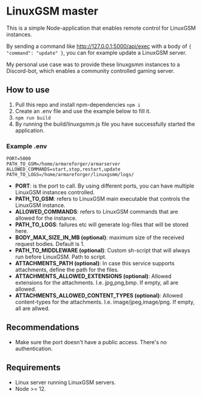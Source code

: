 # LinuxGSM master

This is a simple Node-application that enables remote control for LinuxGSM instances.

By sending a command like http://127.0.0.1:5000/api/exec with a body of `{ "command": "update" }`, you can for example update a LinuxGSM server.

My personal use case was to provide these linuxgsmm instances to a Discord-bot, which enables a community controlled gaming server.

## How to use

1. Pull this repo and install npm-dependencies `npm i`
2. Create an .env file and use the example below to fill it.
3. `npm run build`
4. By running the build/linuxgsmm.js file you have successfully started the application.

### Example .env

```
PORT=5000
PATH_TO_GSM=/home/armareforger/armarserver
ALLOWED_COMMANDS=start,stop,restart,update
PATH_TO_LOGS=/home/armareforger/linuxgsmm/logs/
```

- **PORT**: is the port to call. By using different ports, you can have multiple LinuxGSM instances controlled.
- **PATH_TO_GSM**: refers to LinuxGSM main executable that controls the LinuxGSM instance.
- **ALLOWED_COMMANDS**: refers to LinuxGSM commands that are allowed for the instance.
- **PATH_TO_LOGS**: failures etc will generate log-files that will be stored here.
- **BODY_MAX_SIZE_IN_MB (optional)**: maximum size of the received request bodies. Default is 1.
- **PATH_TO_MIDDLEWARE (optional)**: Custom sh-script that will always run before LinuxGSM. Path to script.
- **ATTACHMENTS_PATH (optional)**: In case this service supports attachments, define the path for the files.
- **ATTACHMENTS_ALLOWED_EXTENSIONS (optional)**: Allowed extensions for the attachments. I.e. jpg,png,bmp. If empty, all are allowed.
- **ATTACHMENTS_ALLOWED_CONTENT_TYPES (optional)**: Allowed content-types for the attachments. I.e. image/jpeg,image/png. If empty, all are allwed.

## Recommendations

- Make sure the port doesn't have a public access. There's no authentication.

## Requirements

- Linux server running LinuxGSM servers.
- Node >= 12.
